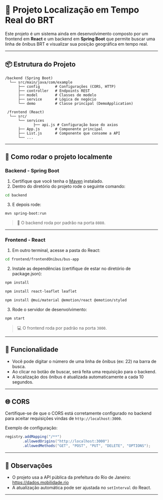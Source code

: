 # 🚌 Projeto Localização em Tempo Real do BRT

Este projeto é um sistema ainda em desenvolvimento composto por um frontend em **React** e um backend em **Spring Boot** que permite buscar uma linha de ônibus BRT e visualizar sua posição geográfica em tempo real. 

---

## 📦 Estrutura do Projeto

```
/backend (Spring Boot)
  └── src/main/java/com/example
      ├── config       # Configurações (CORS, HTTP)
      ├── controller   # Endpoints REST
      ├── model        # Classes de modelo
      ├── service      # Lógica de negócio
      └── demo         # Classe principal (DemoApplication)

 /frontend (React)
  └── src/
      └── services
             ├── api.js # Configuração base do axios  
      ├── App.js       # Componente principal
      ├── List.js      # Componente que consome a API
      └── ...
```

---

## 🚀 Como rodar o projeto localmente

### Backend - Spring Boot

1. Certifique que você tenha o [Maven](https://maven.apache.org/install.html) instalado.
2. Dentro do diretório do projeto rode o seguinte comando:
```bash
cd backend
```
3. E depois rode:
```bash
mvn spring-boot:run
```
> 🔧 O backend roda por padrão na porta `8080`.

---

### Frontend - React

1. Em outro terminal, acesse a pasta do React:

```bash
cd frontend/frontendOnibus/bus-app
```

2. Instale as dependências (certifique de estar no diretório de package.json): 

```bash
npm install
```
```bash
npm install react-leaflet leaflet
```
```bash
npm install @mui/material @emotion/react @emotion/styled
```

3. Rode o servidor de desenvolvimento:

```bash
npm start
```

> 💻 O frontend roda por padrão na porta `3000`.

---

## 🔁 Funcionalidade

- Você pode digitar o número de uma linha de ônibus (ex: 22) na barra de busca.
- Ao clicar no botão de buscar, será feita uma requisição para o backend.
- A localização dos ônibus é atualizada automaticamente a cada 10 segundos.

---

## 🌐 CORS

Certifique-se de que o CORS está corretamente configurado no backend para aceitar requisições vindas de `http://localhost:3000`.

Exemplo de configuração:

```java
registry.addMapping("/**")
        .allowedOrigins("http://localhost:3000")
        .allowedMethods("GET", "POST", "PUT", "DELETE", "OPTIONS");
```

---

## 📌 Observações

- O projeto usa a API pública da prefeitura do Rio de Janeiro: https://dados.mobilidade.rio
- A atualização automática pode ser ajustada no `setInterval` do React.

---


